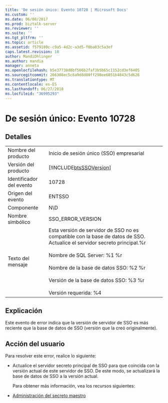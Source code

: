```yaml
---
title: 'De sesión único: Evento 10728 | Microsoft Docs'
ms.custom: ''
ms.date: 06/08/2017
ms.prod: biztalk-server
ms.reviewer: ''
ms.suite: ''
ms.tgt_pltfrm: ''
ms.topic: article
ms.assetid: f579189c-c9a5-4d2c-a3d5-f0ba03c5a3ef
caps.latest.revision: 10
author: MandiOhlinger
ms.author: mandia
manager: anneta
ms.openlocfilehash: b5e37738d0bf566b2faf3b5b65c1152cd3ef6405
ms.sourcegitcommit: 266308ec5c6a9d8d80ff298ee6051b4843c5d626
ms.translationtype: MT
ms.contentlocale: es-ES
ms.lasthandoff: 06/27/2018
ms.locfileid: "36995293"
---
```

# <a name="single-sign-on-event-10728"></a>De sesión único: Evento 10728
## <a name="details"></a>Detalles  

|                 |                                                                                                                                                                                                                                                                   |
|-----------------|-------------------------------------------------------------------------------------------------------------------------------------------------------------------------------------------------------------------------------------------------------------------|
|  Nombre del producto   |                                                                                                                     Inicio de sesión único (SSO) empresarial                                                                                                                     |
| Versión del producto |                                                                                                    [!INCLUDE[btsSSOVersion](../includes/btsssoversion-md.md)]                                                                                                     |
|    Identificador del evento     |                                                                                                                               10728                                                                                                                               |
|  Origen del evento   |                                                                                                                              ENTSSO                                                                                                                               |
|    Componente    |                                                                                                                                N\D                                                                                                                                |
|  Nombre simbólico  |                                                                                                                         SSO_ERROR_VERSION                                                                                                                         |
|  Texto del mensaje   | Esta versión de servidor de SSO no es compatible con la base de datos de SSO. Actualice el servidor secreto principal.%r<br /><br /> Nombre de SQL Server: %1 %r<br /><br /> Nombre de la base de datos SSO: %2 %r<br /><br /> Versión de la base de datos SSO: %3 %r<br /><br /> Versión requerida: %4 |

## <a name="explanation"></a>Explicación  
 Este evento de error indica que la versión de servidor de SSO es más reciente que la base de datos de SSO (versión que la creó originalmente).  

## <a name="user-action"></a>Acción del usuario  
 Para resolver este error, realice lo siguiente:  

- Actualice el servidor secreto principal de SSO para que coincida con la versión actual de este servidor de SSO. De este modo, se actualizará la base de datos de SSO a la versión actual.  

  Para obtener más información, vea los recursos siguientes:  

- [Administración del secreto maestro](../core/managing-the-master-secret.md)
